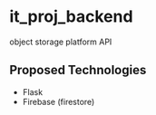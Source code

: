 # it_proj_backend
object storage platform API

## Proposed Technologies
- Flask
- Firebase (firestore)
